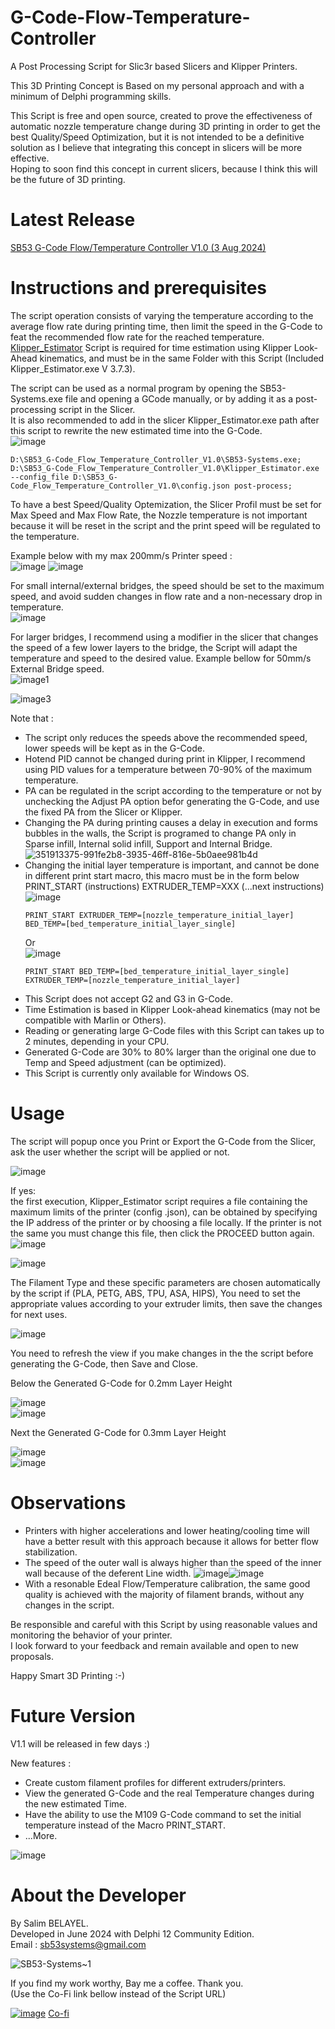 # G-Code-Flow-Temperature-Controller
A Post Processing Script for Slic3r based Slicers and Klipper Printers.  
  
This 3D Printing Concept is Based on my personal approach and with a minimum of Delphi programming skills.

This Script is free and open source, created to prove the effectiveness of automatic nozzle temperature change during 3D printing in order to get the best Quality/Speed Optimization, but it is not intended to be a definitive solution as I believe that integrating this concept in slicers will be more effective.  
Hoping to soon find this concept in current slicers, because I think this will be the future of 3D printing.  
  
# Latest Release
[SB53 G-Code Flow/Temperature Controller V1.0 (3 Aug 2024)](https://github.com/sb53systems/G-Code-Flow-Temperature-Controller/releases/tag/V1.0)  
  
# Instructions and prerequisites  
The script operation consists of varying the temperature according to the average flow rate during printing time, then limit the speed in the G-Code to feat the recommended flow rate for the reached temperature.  
[Klipper_Estimator](https://github.com/Annex-Engineering/klipper_estimator) Script is required for time estimation using Klipper Look-Ahead kinematics, and must be in the same Folder with this Script (Included Klipper_Estimator.exe V 3.7.3).  
  
The script can be used as a normal program by opening the SB53-Systems.exe file and opening a GCode manually, or by adding it as a post-processing script in the Slicer.  
It is also recommended to add in the slicer Klipper_Estimator.exe path after this script to rewrite the new estimated time into the G-Code.  
![image](https://github.com/user-attachments/assets/a08ed4f5-a5f7-47dd-88eb-09a183e43a2d)  
```
D:\SB53_G-Code_Flow_Temperature_Controller_V1.0\SB53-Systems.exe;
D:\SB53_G-Code_Flow_Temperature_Controller_V1.0\Klipper_Estimator.exe --config_file D:\SB53_G-Code_Flow_Temperature_Controller_V1.0\config.json post-process;
```
  
To have a best Speed/Quality Optemization, the Slicer Profil must be set for Max Speed and Max Flow Rate, the Nozzle temperature is not important because it will be reset in the script and the print speed will be regulated to the temperature.  
  
Example below with my max 200mm/s Printer speed :  
![image](https://github.com/user-attachments/assets/a4ca7c48-0c74-4015-809b-102f71577593)
![image](https://github.com/user-attachments/assets/2aa450c6-984d-432c-890e-d0d0ada0d7a4)  

For small internal/external bridges, the speed should be set to the maximum speed, and avoid sudden changes in flow rate and a non-necessary drop in temperature.   
![image](https://github.com/user-attachments/assets/c9675974-f4a9-475d-bb4e-c722ea14ce68)  
  
For larger bridges, I recommend using a modifier in the slicer that changes the speed of a few lower layers to the bridge, the Script will adapt the temperature and speed to the desired value. Example bellow for 50mm/s External Bridge speed.  
![image1](https://github.com/user-attachments/assets/216766be-e662-4ea0-aef0-541cbd23287a)  
  
![image3](https://github.com/user-attachments/assets/2a5a083b-20a2-4c5d-91f1-e3d87d0cc62a)  
  
  
Note that :  
- The script only reduces the speeds above the recommended speed, lower speeds will be kept as in the G-Code.
- Hotend PID cannot be changed during print in Klipper, I recommend using PID values for a temperature between 70-90% of the maximum temperature.  
- PA can be regulated in the script according to the temperature or not by unchecking the Adjust PA option befor generating the G-Code, and use the fixed PA from the Slicer or Klipper.  
- Changing the PA during printing causes a delay in execution and forms bubbles in the walls, the Script is programed to change PA only in Sparse infill, Internal solid infill, Support and Internal Bridge.  
![351913375-991fe2b8-3935-46ff-816e-5b0aee981b4d](https://github.com/user-attachments/assets/602b96a8-2666-44bd-b70f-aa5c06deadd4)  
- Changing the initial layer temperature is important, and cannot be done in different print start macro, this macro must be in the form below  
  PRINT_START (instructions) EXTRUDER_TEMP=XXX (...next instructions)
  ![image](https://github.com/user-attachments/assets/5e462ac4-0c8b-4537-a21a-f2a1f85b4126)
  ```
  PRINT_START EXTRUDER_TEMP=[nozzle_temperature_initial_layer] BED_TEMP=[bed_temperature_initial_layer_single]
  ```
  Or  
  ![image](https://github.com/user-attachments/assets/9e6ce605-e440-43f7-b222-e4b80bbe9e1c)
  ```
  PRINT_START BED_TEMP=[bed_temperature_initial_layer_single] EXTRUDER_TEMP=[nozzle_temperature_initial_layer]
  ```
- This Script does not accept G2 and G3 in G-Code.
- Time Estimation is based in Klipper Look-ahead kinematics (may not be compatible with Marlin or Others).
- Reading or generating large G-Code files with this Script can takes up to 2 minutes, depending in your CPU.
- Generated G-Code are 30% to 80% larger than the original one due to Temp and Speed adjustment (can be optimized).
- This Script is currently only available for Windows OS.  
  
# Usage  
The script will popup once you Print or Export the G-Code from the Slicer, ask the user whether the script will be applied or not.   
  
![image](https://github.com/user-attachments/assets/bc99c01b-8b20-4b9d-93db-1dcb62fbf9b0)  
  
If yes:  
the first execution, Klipper_Estimator script requires a file containing the maximum limits of the printer (config .json), can be obtained by specifying the IP address of the printer or by choosing a file locally. If the printer is not the same you must change this file, then click the PROCEED button again.  
![image](https://github.com/user-attachments/assets/556fa311-cc68-42a5-af34-4261462935a0)  
  
![image](https://github.com/user-attachments/assets/2a316ba8-124d-48d5-83b1-3a6184aa189e)  
  
The Filament Type and these specific parameters are chosen automatically by the script if (PLA, PETG, ABS, TPU, ASA, HIPS), You need to set the appropriate values ​​according to your extruder limits, then save the changes for next uses.  
  
![image](https://github.com/user-attachments/assets/abbbcbaf-3396-487f-aa31-3f8dbe1ec0b1)  
  
You need to refresh the view if you make changes in the the script before generating the G-Code, then Save and Close.  

Below the Generated G-Code for 0.2mm Layer Height  
  
![image](https://github.com/user-attachments/assets/d429f7a3-7a2b-4ee2-bf72-f8d0e1daca1b)  
![image](https://github.com/user-attachments/assets/9bfd7ebc-ecfe-4873-93a2-4b5da9b8561e)  
  
Next the Generated G-Code for 0.3mm Layer Height  
  
![image](https://github.com/user-attachments/assets/abd70604-c2e3-4a6d-81d9-8bc45fa03e47)  
![image](https://github.com/user-attachments/assets/6c0cc21e-4f42-4756-98d4-9869bbed3a5d)  
  
# Observations  
- Printers with higher accelerations and lower heating/cooling time will have a better result with this approach because it allows for better flow stabilization.
- The speed of the outer wall is always higher than the speed of the inner wall because of the deferent Line width.
![image](https://github.com/user-attachments/assets/76acb2cf-f57e-4a38-b1c7-788689ed6470)![image](https://github.com/user-attachments/assets/52b5714b-5607-45f5-adc7-73b9782b6bcc)  
- With a resonable Edeal Flow/Temperature calibration, the same good quality is achieved with the majority of filament brands, without any changes in the script.  
  
Be responsible and careful with this Script by using reasonable values ​​and monitoring the behavior of your printer.  
I look forward to your feedback and remain available and open to new proposals.  
  
Happy Smart 3D Printing :-)  

# Future Version 
V1.1 will be released in few days :)  
  
New features :  
- Create custom filament profiles for different extruders/printers.
- View the generated G-Code and the real Temperature changes during the new estimated Time.
- Have the ability to use the M109 G-Code command to set the initial temperature instead of the Macro PRINT_START.
- ...More.
  
![image](https://github.com/user-attachments/assets/42b786ed-6b5b-4a4c-911b-45cf7ff2b877)
  
# About the Developer 
By Salim BELAYEL.  
Developed in June 2024 with Delphi 12 Community Edition.  
Email : sb53systems@gmail.com  

![SB53-Systems~1](https://github.com/sb53systems/G-Code-Flow-Temperature-Controller/assets/33290411/b94703a1-cf21-4109-bfa6-b9bcff438a1d)  

  
If you find my work worthy, Bay me a coffee. Thank you.  
(Use the Co-Fi link bellow instead of the Script URL)
  
[![image](https://github.com/sb53systems/G-Code-Flow-Temperature-Controller/assets/33290411/a504ac44-082d-40f1-a9d0-4abc3da242d8)](https://ko-fi.com/sb53system)
 [Co-fi](https://ko-fi.com/sb53system) 


